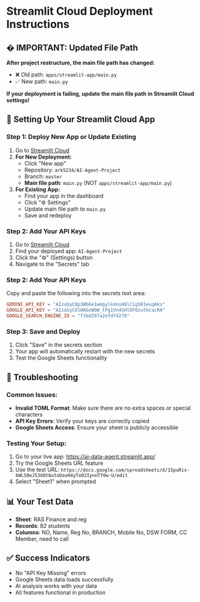 # Streamlit Cloud Deployment Instructions

## � IMPORTANT: Updated File Path

**After project restructure, the main file path has changed:**
- ❌ Old path: `apps/streamlit-app/main.py`
- ✅ New path: `main.py`

**If your deployment is failing, update the main file path in Streamlit Cloud settings!**

## 🚀 Setting Up Your Streamlit Cloud App

### Step 1: Deploy New App or Update Existing
1. Go to [Streamlit Cloud](https://share.streamlit.io/)
2. **For New Deployment:**
   - Click "New app"
   - Repository: `ark5234/AI-Agent-Project`
   - Branch: `master`
   - **Main file path**: `main.py` (NOT `apps/streamlit-app/main.py`)
3. **For Existing App:**
   - Find your app in the dashboard
   - Click "⚙️ Settings"
   - Update main file path to `main.py`
   - Save and redeploy

### Step 2: Add Your API Keys
1. Go to [Streamlit Cloud](https://share.streamlit.io/)
2. Find your deployed app: `AI-Agent-Project`
3. Click the "⚙️" (Settings) button
4. Navigate to the "Secrets" tab

### Step 2: Add Your API Keys
Copy and paste the following into the secrets text area:

```toml
GEMINI_API_KEY = "AIzaSyCQp3Wb6e1wmgylk4nuH8lC1g5R1euqAks"
GOOGLE_API_KEY = "AIzaSyC6lHAGoWbW_tPg1Vn4SHlDF0zutkcacRA"
GOOGLE_SEARCH_ENGINE_ID = "f3bd297a2efdf4270"
```

### Step 3: Save and Deploy
1. Click "Save" in the secrets section
2. Your app will automatically restart with the new secrets
3. Test the Google Sheets functionality

## 🔧 Troubleshooting

### Common Issues:
- **Invalid TOML Format**: Make sure there are no extra spaces or special characters
- **API Key Errors**: Verify your keys are correctly copied
- **Google Sheets Access**: Ensure your sheet is publicly accessible

### Testing Your Setup:
1. Go to your live app: https://ai-data-agent.streamlit.app/
2. Try the Google Sheets URL feature
3. Use the test URL: `https://docs.google.com/spreadsheets/d/15puRis-kWLS0eJ53O8t6utoOavH4yTo02IynnTf0w-U/edit`
4. Select "Sheet1" when prompted

## 📊 Your Test Data
- **Sheet**: RAS Finance and reg
- **Records**: 82 students
- **Columns**: NO, Name, Reg No, BRANCH, Mobile No, DSW FORM, CC Member, need to call

## ✅ Success Indicators
- No "API Key Missing" errors
- Google Sheets data loads successfully
- AI analysis works with your data
- All features functional in production
